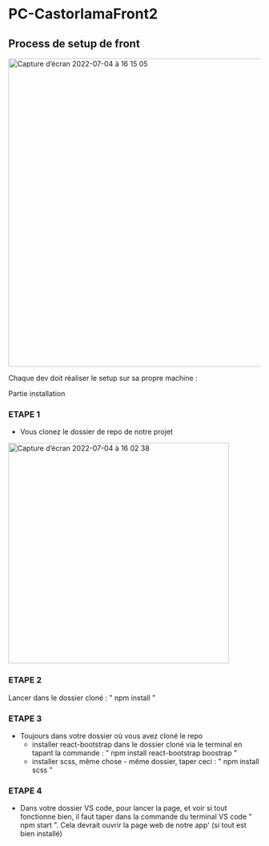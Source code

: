 # PC-CastorlamaFront2

## Process de setup de front
<img width="615" alt="Capture d’écran 2022-07-04 à 16 15 05" src="https://user-images.githubusercontent.com/98778180/177172477-29a22b1b-d010-4253-91a0-371311d462e9.png">


Chaque dev doit réaliser le setup sur sa propre machine : 

Partie installation

### ETAPE 1
- Vous clonez le dossier de repo de notre projet

<img width="440" alt="Capture d’écran 2022-07-04 à 16 02 38" src="https://user-images.githubusercontent.com/98778180/177170462-5c4cf1ba-1801-438a-acdc-be728a087ec3.png">

### ETAPE 2
Lancer dans le dossier cloné : " npm install "

### ETAPE 3
- Toujours dans votre dossier où vous avez cloné le repo
    - installer react-bootstrap dans le dossier cloné via le terminal en tapant la commande : " npm install react-bootstrap boostrap "
    - installer scss, même chose - même dossier, taper ceci : " npm install scss "
    
### ETAPE 4
- Dans votre dossier VS code, pour lancer la page, et voir si tout fonctionne bien, il faut taper dans la commande du terminal VS code
" npm start ". Cela devrait ouvrir la page web de notre app' (si tout est bien installé)

